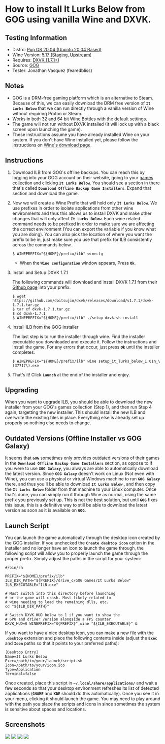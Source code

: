 # How to install It Lurks Below from GOG using vanilla Wine and DXVK.

## Testing Information

- Distro: [Pop OS 20.04 (Ubuntu 20.04 Based)](https://pop.system76.com/)
- Wine Version: [5.17 (Staging, Upstream)](https://www.winehq.org/)
- Requires: [DXVK (1.7.1+)](https://github.com/doitsujin/dxvk)
- Source: [GOG](https://www.gog.com/)
- Tester: Jonathan Vasquez (fearedbliss)

## Notes

- GOG is a DRM-free gaming platform which is an alternative to Steam. Because of
  this, we can easily download the DRM free version of **`It Lurks Below`**
  that we can run directly through a vanilla version of Wine without requiring
  Proton or Steam.
- Works in both 32 and 64 bit Wine Bottles with the default settings.
- The game will not run without DXVK installed (It will lock up with a black
  screen upon launching the game).
- These instructions assume you have already installed Wine on your system.
  If you don't have Wine installed yet, please follow the instructions on
  [Wine's download page](https://wiki.winehq.org/Download).

## Instructions

1. Download ILB from GOG's offline backups. You can reach this by logging into
   your GOG account on their website, going to your [games collection](https://www.gog.com/account)
   and clicking **`It Lurks Below`**. You should see a section in there that's
   called **`Download Offline Backup Game Installers`**. Expand that section and
   download the game.

1. Now we will create a Wine Prefix that will hold only **`It Lurks Below`**.
   We use prefixes in order to isolate applications from other wine
   environments and thus this allows us to install DXVK and make other changes
   that will only affect **`It Lurks Below`**. Each wine related command needs
   to be prefixed in order to make sure we are affecting the correct
   environment (You can export the variable if you know what you are doing).
   You can also pick the location of where you want the prefix to be in, just
   make sure you use that prefix for ILB consistently across the commands below.

    ```
    $ WINEPREFIX="${HOME}/prefix/ilb" winecfg
    ```

   - When the **`Wine configuration`** window appears, Press **`Ok`**.

1. Install and Setup DXVK 1.7.1

    The following commands will download and install DXVK 1.7.1 from their
    [Github page](https://github.com/doitsujin/dxvk/releases/tag/v1.7.1) into
    your prefix.

    ```
    $ wget https://github.com/doitsujin/dxvk/releases/download/v1.7.1/dxvk-1.7.1.tar.gz
    $ tar xf dxvk-1.7.1.tar.gz
    $ cd dxvk-1.7.1
    $ WINEPREFIX="${HOME}/prefix/ilb" ./setup-dxvk.sh install
    ```

1. Install ILB from the GOG installer

    The last step is to run the installer through wine. Find the installer
    executable you downloaded and execute it. Follow the instructions and
    install the game. For any errors that occur, just press **`Ok`** until the
    installer completes.

    ```
    $ WINEPREFIX="${HOME}/prefix/ilb" wine setup_it_lurks_below_1.01n_\(37717\).exe
    ```

1. That's it! Click **`Launch`** at the end of the installer and enjoy.


## Upgrading

When you want to upgrade ILB, you should be able to download the new installer
from your GOG's games collection (Step 1), and then run Step 4 again, targetting
the new installer. This should install the new ILB and overwrite the existing
files in place. Everything else is already set up properly so nothing else
needs to change.

## Outdated Versions (Offline Installer vs GOG Galaxy)

It seems that **`GOG`** sometimes only provides outdated versions of their
games in the **`Download Offline Backup Game Installers`** section, as oppose to
if you were to use **`GOG Galaxy`**, you always are able to automatically
download the latest version. Since **`GOG Galaxy`** doesn't work on Linux (Not
even with Wine), you can use a physical or virtual Windows machine to run
**`GOG Galaxy`** there, and thus you'll be able to download **`It Lurks Below`**
, and then copy the **`It Lurks Below`** folder from that machine to your Linux
computer. Once that's done, you can simply run it through Wine as normal, using
the same prefix you previously set up. This is not the best solution, but until
**`GOG`** fixes this issue, this is a definitive way to still be able to
download the latest version as soon as it is available on **`GOG`**.

## Launch Script

You can launch the game automatically through the desktop icon created by
the GOG installer. If you unchecked the **`Create desktop icon`** option in the
installer and no longer have an icon to launch the game through, the following
script will allow you to properly launch the game through the proper prefix.
Simply adjust the paths in the script for your system:

```
#/bin/sh

PREFIX="${HOME}/prefix/ilb"
ILB_DIR_PATH="${PREFIX}/drive_c/GOG Games/It Lurks Below"
ILB_EXECUTABLE="ILB.exe"

# Must switch into this directory before launching
# or the game will crash. Most likely related to
# wine needing to load the remaining dlls, etc.
cd "${ILB_DIR_PATH}"

# Switch DXVK_HUD below to 1 if you want to show the
# GPU and driver version alongside a FPS counter.
DXVK_HUD=0 WINEPREFIX="${PREFIX}" wine "${ILB_EXECUTABLE}" &
```

If you want to have a nice desktop icon, you can make a new file with the
**`.desktop`** extension and place the following contents inside (adjust the
**`Exec`** and **`Icon`** paths so that it points to your preferred paths):

```
[Desktop Entry]
Name=It Lurks Below
Exec=/path/to/your/launch/script.sh
Icon=/path/to/your/icon.ico
Type=Application
Terminal=false
```

Once created, place this script in **`~/.local/share/applications/`** and
wait a few seconds so that your desktop environment refreshes its list of
detected applications (**`GNOME`** and **`KDE`** should do this automatically).
Once you see it in your menu, clicking it should launch the game. You may need
to play around with the path you place the scripts and icons in since sometimes
the system is sensitive about spaces and locations.

## Screenshots

![](https://i.imgur.com/oZO0FIv.png)
![](https://i.imgur.com/sgRdBak.png)
![](https://i.imgur.com/YhNL4j6.png)
![](https://i.imgur.com/PIUCJ43.png)
